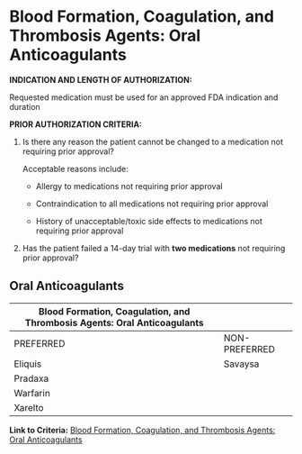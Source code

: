 # Blood Formation, Coagulation, and Thrombosis Agents: Oral Anticoagulants

**INDICATION AND LENGTH OF AUTHORIZATION:**

Requested medication must be used for an approved FDA indication and duration

**PRIOR AUTHORIZATION CRITERIA:**

1. Is there any reason the patient cannot be changed to a medication not requiring prior approval?

    Acceptable reasons include:

    - Allergy to medications not requiring prior approval

    - Contraindication to all medications not requiring prior approval

    - History of unacceptable/toxic side effects to medications not requiring prior approval

2. Has the patient failed a 14-day trial with **two medications** not requiring prior approval?

## Oral Anticoagulants

| Blood Formation, Coagulation, and Thrombosis Agents: Oral Anticoagulants  |                |
|---------------------------------------------------------------------------|----------------|
| PREFERRED                                                                 | NON-PREFERRED  |
| Eliquis                                                                   | Savaysa        |
| Pradaxa                                                                   |                |
| Warfarin                                                                  |                |
| Xarelto                                                                   |                |

**Link to Criteria:** [Blood Formation, Coagulation, and Thrombosis Agents: Oral Anticoagulants](https://pharmacy.medicaid.ohio.gov/sites/default/files/20220415_UPDL_Criteria_FINAL_.pdf#page=13)